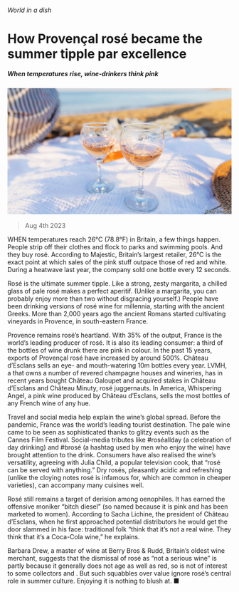 ###### World in a dish

# How Provençal rosé became the summer tipple par excellence 

##### When temperatures rise, wine-drinkers think pink 

![image](images/20230812_CUP002.jpg) 

> Aug 4th 2023 

WHEN temperatures reach 26°C (78.8°F) in Britain, a few things happen. People strip off their clothes and flock to parks and swimming pools. And they buy rosé. According to Majestic, Britain’s largest  retailer, 26°C is the exact point at which sales of the pink stuff outpace those of red and white. During a heatwave last year, the company sold one bottle every 12 seconds.

Rosé is the ultimate summer tipple. Like a strong, zesty margarita, a chilled glass of pale rosé makes a perfect aperitif. (Unlike a margarita, you can probably enjoy more than two without disgracing yourself.) People have been drinking versions of rosé wine for millennia, starting with the ancient Greeks. More than 2,000 years ago the ancient Romans started cultivating vineyards in Provence, in south-eastern France. 

Provence remains rosé’s heartland. With 35% of the output, France is the world’s leading producer of rosé. It is also its leading consumer: a third of the bottles of wine drunk there are pink in colour. In the past 15 years, exports of Provençal rosé have increased by around 500%. Château d’Esclans sells an eye- and mouth-watering 10m bottles every year. LVMH, a  that owns a number of revered champagne houses and wineries, has in recent years bought Château Galoupet and acquired stakes in Château d’Esclans and Château Minuty, rosé juggernauts. In America, Whispering Angel, a pink wine produced by Château d’Esclans, sells the most bottles of any French wine of any hue. 

Travel and social media help explain the wine’s global spread. Before the pandemic, France was the world’s leading tourist destination. The pale wine came to be seen as sophisticated thanks to glitzy events such as the Cannes Film Festival. Social-media tributes like #roséallday (a celebration of day drinking) and #brosé (a hashtag used by men who enjoy the wine) have brought attention to the drink. Consumers have also realised the wine’s versatility, agreeing with Julia Child, a popular television cook, that “rosé can be served with anything.” Dry rosés, pleasantly acidic and refreshing (unlike the cloying notes rosé is infamous for, which are common in cheaper varieties), can accompany many cuisines well.

Rosé still remains a target of derision among oenophiles. It has earned the offensive moniker “bitch diesel” (so named because it is pink and has been marketed to women). According to Sacha Lichine, the president of Château d’Esclans, when he first approached potential distributors he would get the door slammed in his face: traditional folk “think that it’s not a real wine. They think that it’s a Coca-Cola wine,” he explains. 

Barbara Drew, a master of wine at Berry Bros &amp; Rudd, Britain’s oldest wine merchant, suggests that the dismissal of rosé as “not a serious wine” is partly because it generally does not age as well as red, so is not of interest to some collectors and . But such squabbles over value ignore rosé’s central role in summer culture. Enjoying it is nothing to blush at. ■






